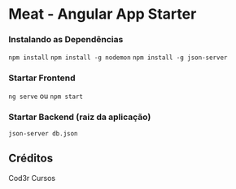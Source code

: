 # Meat - Angular App Starter

### Instalando as Dependências 

`npm install`
`npm install -g nodemon`
`npm install -g json-server`

### Startar Frontend

`ng serve` ou `npm start`

### Startar Backend (raiz da aplicação)

`json-server db.json`

## Créditos

Cod3r Cursos
